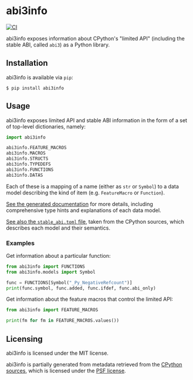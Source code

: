 abi3info
========

[![CI](https://github.com/woodruffw/abi3info/actions/workflows/ci.yml/badge.svg)](https://github.com/woodruffw/abi3info/actions/workflows/ci.yml)

abi3info exposes information about CPython's "limited API" (including the
stable ABI, called `abi3`) as a Python library.

## Installation

abi3info is available via `pip`:

```console
$ pip install abi3info
```

## Usage

abi3info exposes limited API and stable ABI information in the form of a set
of top-level dictionaries, namely:

```python
import abi3info

abi3info.FEATURE_MACROS
abi3info.MACROS
abi3info.STRUCTS
abi3info.TYPEDEFS
abi3info.FUNCTIONS
abi3info.DATAS
```

Each of these is a mapping of a name (either as `str` or `Symbol`) to
a data model describing the kind of item (e.g. `FeatureMacro` or `Function`).

[See the generated documentation](https://woodruffw.github.io/abi3info) for
more details, including comprehensive type hints and explanations of each data
model.

[See also the `stable_abi.toml` file](./codegen/stable_abi.toml), taken from
the CPython sources, which describes each model and their semantics.

### Examples

Get information about a particular function:

```python
from abi3info import FUNCTIONS
from abi3info.models import Symbol

func = FUNCTIONS[Symbol("_Py_NegativeRefcount")]
print(func.symbol, func.added, func.ifdef, func.abi_only)
```

Get information about the feature macros that control the limited API:

```python
from abi3info import FEATURE_MACROS

print(fm for fm in FEATURE_MACROS.values())
```

## Licensing

abi3info is licensed under the MIT license.

abi3info is partially generated from metadata retrieved from the
[CPython sources](https://github.com/python/cpython/blob/main/Misc/stable_abi.toml),
which is licensed under the [PSF license](https://docs.python.org/3/license.html#psf-license).
